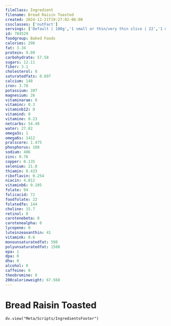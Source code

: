 ```yaml
---
fileClass: Ingredient
filename: Bread Raisin Toasted
created: 2024-12-21T19:27:02-06:00
cssclasses: ['nutFact']
servings: ['Default | 100g','1 small or thin/very thin slice | 22','1 medium or regular slice | 25','1 large or thick slice | 39','1 slice, crust not eaten | 12','1 slice, snack-size | 9']
id: 784529
foodgroup: Baked Foods
calories: 296
fat: 3.34
protein: 9.09
carbohydrate: 57.58
sugars: 12.11
fiber: 3.1
cholesterol: 0
saturatedfats: 0.697
calcium: 148
iron: 3.78
potassium: 207
magnesium: 26
vitaminarae: 0
vitaminc: 0.3
vitaminb12: 0
vitamind: 0
vitamine: 0.23
netcarbs: 54.48
water: 27.82
omega3s: 1
omega6s: 1412
pralscore: 1.475
phosphorus: 108
sodium: 486
zinc: 0.76
copper: 0.135
selenium: 21.8
thiamin: 0.433
riboflavin: 0.254
niacin: 4.812
vitaminb6: 0.105
folate: 94
folicacid: 72
foodfolate: 22
folatedfe: 144
choline: 15.7
retinol: 0
carotenebeta: 0
carotenealpha: 0
lycopene: 0
luteinzeaxanthin: 41
vitamink: 0.6
monounsaturatedfat: 598
polyunsaturatedfat: 1588
epa: 1
dpa: 0
dha: 0
alcohol: 0
caffeine: 0
theobromine: 0
200calorieweight: 67.568
---
```


# Bread Raisin Toasted

```dataviewjs
dv.view("Meta/Scripts/IngredientsFooter")
```